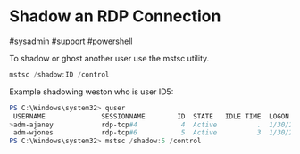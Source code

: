 # Shadow an RDP Connection
#sysadmin #support #powershell 

To shadow or ghost another user use the mstsc utility. 

```powershell
mstsc /shadow:ID /control
```

Example shadowing weston who is user ID5:

```powershell
PS C:\Windows\system32> quser
 USERNAME              SESSIONNAME        ID  STATE   IDLE TIME  LOGON TIME
>adm-ajaney            rdp-tcp#4           4  Active          .  1/30/2020 4:27 PM
 adm-wjones            rdp-tcp#6           5  Active          3  1/30/2020 4:28 PM
PS C:\Windows\system32> mstsc /shadow:5 /control
```